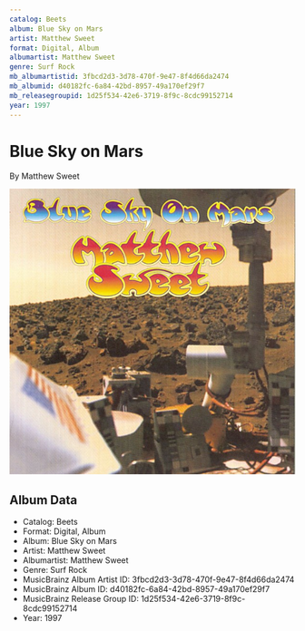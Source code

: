 ```yaml
---
catalog: Beets
album: Blue Sky on Mars
artist: Matthew Sweet
format: Digital, Album
albumartist: Matthew Sweet
genre: Surf Rock
mb_albumartistid: 3fbcd2d3-3d78-470f-9e47-8f4d66da2474
mb_albumid: d40182fc-6a84-42bd-8957-49a170ef29f7
mb_releasegroupid: 1d25f534-42e6-3719-8f9c-8cdc99152714
year: 1997
---
```


# Blue Sky on Mars

By Matthew Sweet

![](../../assets/beetscovers/Matthew_Sweet-Blue_Sky_on_Mars.jpg)

## Album Data

- Catalog: Beets
- Format: Digital, Album
- Album: Blue Sky on Mars
- Artist: Matthew Sweet
- Albumartist: Matthew Sweet
- Genre: Surf Rock
- MusicBrainz Album Artist ID: 3fbcd2d3-3d78-470f-9e47-8f4d66da2474
- MusicBrainz Album ID: d40182fc-6a84-42bd-8957-49a170ef29f7
- MusicBrainz Release Group ID: 1d25f534-42e6-3719-8f9c-8cdc99152714
- Year: 1997

